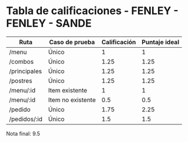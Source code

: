 # Tabla de calificaciones - FENLEY - FENLEY - SANDE

| Ruta         | Caso de prueba    | Calificación | Puntaje ideal |
| ------------ | ----------------- | ------------ | ------------- |
| /menu        | Único             | 1            | 1             |
| /combos      | Único             | 1.25         | 1.25          |
| /principales | Único             | 1.25         | 1.25          |
| /postres     | Único             | 1.25         | 1.25          |
| /menu/:id    | Item existente    | 1            | 1             |
| /menu/:id    | Item no existente | 0.5          | 0.5           |
| /pedido      | Único             | 1.75         | 2.25          |
| /pedidos/:id | Único             | 1.5          | 1.5           |

Nota final: 9.5
